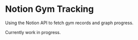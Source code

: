 # Notion Gym Tracking
Using the Notion API to fetch gym records and graph progress.

Currently work in progress.
